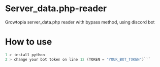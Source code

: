 # Server_data.php-reader
Growtopia server_data.php reader with bypass method, using discord bot

# How to use
```python
1 > install python
2 > change your bot token on line 12 (TOKEN = "YOUR_BOT_TOKEN")```
